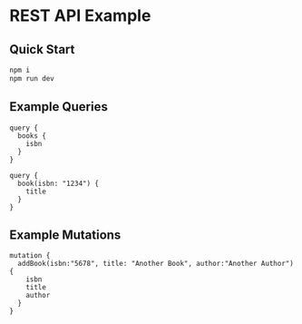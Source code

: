 # REST API Example

## Quick Start

```bash
npm i
npm run dev
```

## Example Queries

```gql
query {
  books {
    isbn
  }
}
```

```gql
query {
  book(isbn: "1234") {
    title
  }
}
```

## Example Mutations

```gql
mutation {
  addBook(isbn:"5678", title: "Another Book", author:"Another Author") {
    isbn
    title
    author
  }
}
```
